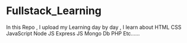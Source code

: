 # Fullstack_Learning
In this Repo , I upload my Learning day by day , I learn about HTML CSS JavaScript Node JS Express JS Mongo Db PHP Etc......
